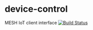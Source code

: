# device-control
MESH IoT client interface
[![Build Status](https://travis-ci.org/iZonex/device-control.svg?branch=master)](https://travis-ci.org/iZonex/device-control)
